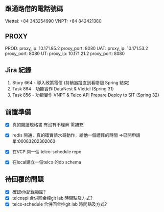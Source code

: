 ## 跟通路借的電話號碼
Viettel: +84 343254990
VNPT: +84 842421380

## PROXY
PROD:
 proxy_ip: 10.171.85.2
 proxy_port: 8080
UAT:
 proxy_ip: 10.171.53.2
 proxy_port: 8080
UT:
 proxy_ip: 10.171.21.2
 proxy_port: 8080

## Jira 紀錄
1. Story 664 - 導入政策電信 (持續追蹤直到看哪個 Spring 結束)
2. Task 864 - 功能實作 DataNest & Viettel (Spring 31)
3. Task 856 - 功能實作 VNPT & Telco API Prepare Deploy to SIT (Spring 32)

## 前置準備
- [x] 真的閱讀規格書 有沒有不理解 需補充
- [x] redis 開通，真的確實請水哥動作，給他一個禮拜的時間 
      =>已開申請單:00083202302060
- [x] 在VCP 開一個 telco-schedule repo
- [x] 在local建立一個telco 的db schema


## 待回覆的問題
- [x] 確認db記錄範圍? 
- [x] telcoapi 合併回金控git lab 時間點及方式?
- [x] telco-schedule 合併回金控git lab 時間點及方式?